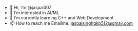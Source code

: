 - 👋 Hi, I’m @jaspal007
- 👀 I’m interested in AI/ML
- 🌱 I’m currently learning C++ and Web Development
- 📫 How to reach me Emailme: jaspalsinghgkp512@gmail.com

<!---
jaspal007/jaspal007 is a ✨ special ✨ repository because its `README.md` (this file) appears on your GitHub profile.
You can click the Preview link to take a look at your changes.
--->
